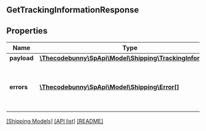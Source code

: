 ## GetTrackingInformationResponse

## Properties

Name | Type | Description | Notes
------------ | ------------- | ------------- | -------------
**payload** | [**\Thecodebunny\SpApi\Model\Shipping\TrackingInformation**](TrackingInformation.md) |  | [optional]
**errors** | [**\Thecodebunny\SpApi\Model\Shipping\Error[]**](Error.md) | A list of error responses returned when a request is unsuccessful. | [optional]

[[Shipping Models]](../) [[API list]](../../Api) [[README]](../../../README.md)
